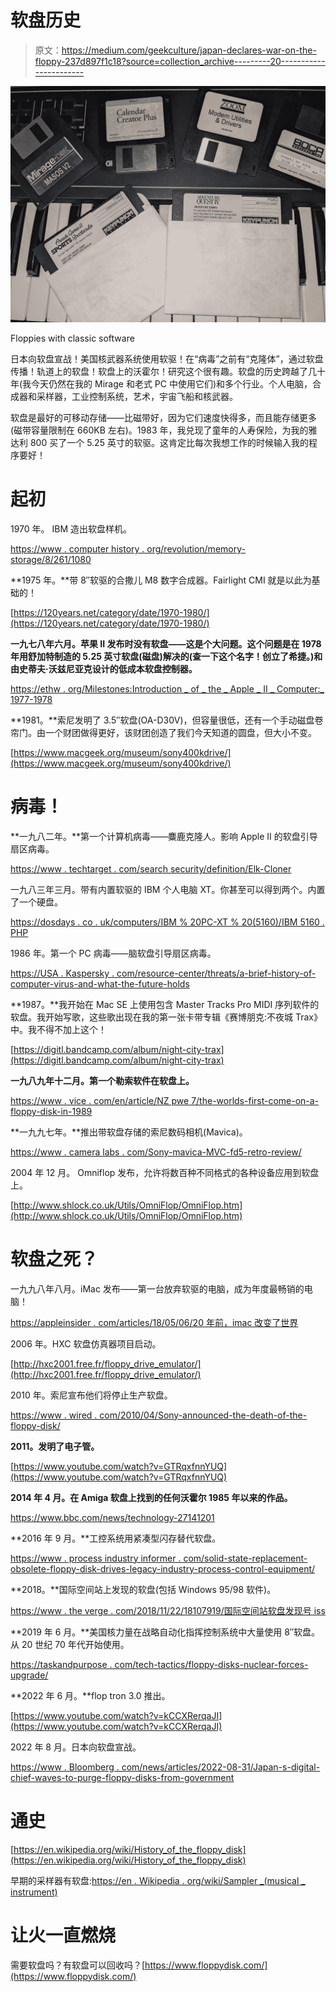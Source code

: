 # 软盘历史

> 原文：<https://medium.com/geekculture/japan-declares-war-on-the-floppy-237d897f1c18?source=collection_archive---------20----------------------->

![](img/f5afc493c7747059ac4b0cfedbbd2bca.png)

Floppies with classic software

日本向软盘宣战！美国核武器系统使用软驱！在“病毒”之前有“克隆体”，通过软盘传播！轨道上的软盘！软盘上的沃霍尔！研究这个很有趣。软盘的历史跨越了几十年(我今天仍然在我的 Mirage 和老式 PC 中使用它们)和多个行业。个人电脑，合成器和采样器，工业控制系统，艺术，宇宙飞船和核武器。

软盘是最好的可移动存储——比磁带好，因为它们速度快得多，而且能存储更多(磁带容量限制在 660KB 左右)。1983 年，我兑现了童年的人寿保险，为我的雅达利 800 买了一个 5.25 英寸的软驱。这肯定比每次我想工作的时候输入我的程序要好！

# 起初

1970 年。 IBM 造出软盘样机。

[https://www . computer history . org/revolution/memory-storage/8/261/1080](https://www.computerhistory.org/revolution/memory-storage/8/261/1080)

**1975 年。**带 8″软驱的合撒儿 M8 数字合成器。Fairlight CMI 就是以此为基础的！

[https://120years.net/category/date/1970-1980/](https://120years.net/category/date/1970-1980/)

**一九七八年六月。苹果 II 发布时没有软盘——这是个大问题。这个问题是在 1978 年用舒加特制造的 5.25 英寸软盘(磁盘)解决的(查一下这个名字！创立了希捷。)和由史蒂夫·沃兹尼亚克设计的低成本软盘控制器。**

[https://ethw . org/Milestones:Introduction _ of _ the _ Apple _ II _ Computer:_ 1977-1978](https://ethw.org/Milestones:Introduction_of_the_Apple_II_Computer:_1977-1978)

**1981。**索尼发明了 3.5″软盘(OA-D30V)，但容量很低，还有一个手动磁盘卷帘门。由一个财团做得更好，该财团创造了我们今天知道的圆盘，但大小不变。

[https://www.macgeek.org/museum/sony400kdrive/](https://www.macgeek.org/museum/sony400kdrive/)

# 病毒！

**一九八二年。**第一个计算机病毒——麋鹿克隆人。影响 Apple II 的软盘引导扇区病毒。

[https://www . techtarget . com/search security/definition/Elk-Cloner](https://www.techtarget.com/searchsecurity/definition/Elk-Cloner)

一九八三年三月。带有内置软驱的 IBM 个人电脑 XT。你甚至可以得到两个。内置了一个硬盘。

[https://dosdays . co . uk/computers/IBM % 20PC-XT % 20(5160)/IBM 5160 . PHP](https://dosdays.co.uk/computers/IBM%20PC-XT%20(5160)/ibm5160.php)

1986 年。第一个 PC 病毒——脑软盘引导扇区病毒。

[https://USA . Kaspersky . com/resource-center/threats/a-brief-history-of-computer-virus-and-what-the-future-holds](https://usa.kaspersky.com/resource-center/threats/a-brief-history-of-computer-viruses-and-what-the-future-holds)

**1987。**我开始在 Mac SE 上使用包含 Master Tracks Pro MIDI 序列软件的软盘。我开始写歌，这些歌出现在我的第一张卡带专辑《赛博朋克:不夜城 Trax》中。我不得不加上这个！

[https://digitl.bandcamp.com/album/night-city-trax](https://digitl.bandcamp.com/album/night-city-trax)

**一九八九年十二月。第一个勒索软件在软盘上。**

[https://www . vice . com/en/article/NZ pwe 7/the-worlds-first-come-on-a-floppy-disk-in-1989](https://www.vice.com/en/article/nzpwe7/the-worlds-first-ransomware-came-on-a-floppy-disk-in-1989)

**一九九七年。**推出带软盘存储的索尼数码相机(Mavica)。

[https://www . camera labs . com/Sony-mavica-MVC-fd5-retro-review/](https://www.cameralabs.com/sony-mavica-mvc-fd5-retro-review/)

2004 年 12 月。 Omniflop 发布，允许将数百种不同格式的各种设备应用到软盘上。

[http://www.shlock.co.uk/Utils/OmniFlop/OmniFlop.htm](http://www.shlock.co.uk/Utils/OmniFlop/OmniFlop.htm)

# 软盘之死？

一九九八年八月。iMac 发布——第一台放弃软驱的电脑，成为年度最畅销的电脑！

[https://appleinsider . com/articles/18/05/06/20 年前，imac 改变了世界](https://appleinsider.com/articles/18/05/06/20-years-ago-the-imac-changed-the-world)

2006 年。HXC 软盘仿真器项目启动。

[http://hxc2001.free.fr/floppy_drive_emulator/](http://hxc2001.free.fr/floppy_drive_emulator/)

2010 年。索尼宣布他们将停止生产软盘。

[https://www . wired . com/2010/04/Sony-announced-the-death-of-the-floppy-disk/](https://www.wired.com/2010/04/sony-announces-the-death-of-the-floppy-disk/)

**2011。发明了电子管。**

[https://www.youtube.com/watch?v=GTRqxfnnYUQ](https://www.youtube.com/watch?v=GTRqxfnnYUQ)

**2014 年 4 月。在 Amiga 软盘上找到的任何沃霍尔 1985 年以来的作品。**

https://www.bbc.com/news/technology-27141201

**2016 年 9 月。**工控系统用紧凑型闪存替代软盘。

[https://www . process industry informer . com/solid-state-replacement-obsolete-floppy-disk-drives-legacy-industry-process-control-equipment/](https://www.processindustryinformer.com/solid-state-replacement-obsolete-floppy-disk-drives-legacy-industrial-process-control-equipment/)

**2018。**国际空间站上发现的软盘(包括 Windows 95/98 软件)。

[https://www . the verge . com/2018/11/22/18107919/国际空间站软盘发现号 iss](https://www.theverge.com/2018/11/22/18107919/international-space-station-floppy-disks-discovery-iss)

**2019 年 6 月。**美国核力量在战略自动化指挥控制系统中大量使用 8″软盘。从 20 世纪 70 年代开始使用。

[https://taskandpurpose . com/tech-tactics/floppy-disks-nuclear-forces-upgrade/](https://taskandpurpose.com/tech-tactics/floppy-disks-nuclear-forces-upgrade/)

**2022 年 6 月。**flop tron 3.0 推出。

[https://www.youtube.com/watch?v=kCCXRerqaJI](https://www.youtube.com/watch?v=kCCXRerqaJI)

2022 年 8 月。日本向软盘宣战。

[https://www . Bloomberg . com/news/articles/2022-08-31/Japan-s-digital-chief-waves-to-purge-floppy-disks-from-government](https://www.bloomberg.com/news/articles/2022-08-31/japan-s-digital-chief-vows-to-purge-floppy-disks-from-government)

# 通史

[https://en.wikipedia.org/wiki/History_of_the_floppy_disk](https://en.wikipedia.org/wiki/History_of_the_floppy_disk)

早期的采样器有软盘:[https://en . Wikipedia . org/wiki/Sampler _(musical _ instrument)](https://en.wikipedia.org/wiki/Sampler_(musical_instrument))

# 让火一直燃烧

需要软盘吗？有软盘可以回收吗？[https://www.floppydisk.com/](https://www.floppydisk.com/)
